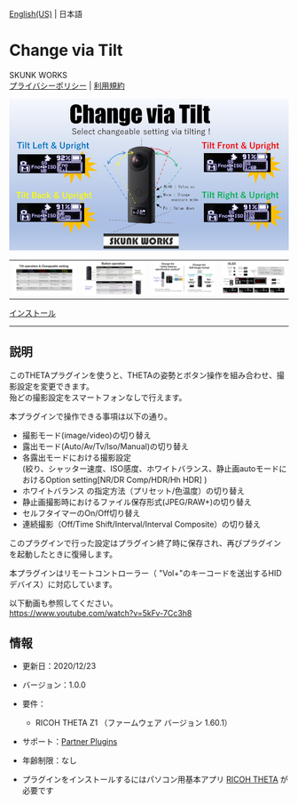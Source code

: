 [English(US)](README.md) | 日本語

# Change via Tilt
SKUNK WORKS  
[プライバシーポリシー](../../README.ja.md#%E3%83%97%E3%83%A9%E3%82%A4%E3%83%90%E3%82%B7%E3%83%BC%E3%83%9D%E3%83%AA%E3%82%B7%E3%83%BC) | [利用規約](../../README.ja.md#%E5%88%A9%E7%94%A8%E8%A6%8F%E7%B4%84)

<div align="center">
 <img src="1.png">
 <table>
  <tr>
   <td><img src="2.png"></td>
   <td><img src="3.png"></td>
   <td><img src="4.png"></td>
   <td><img src="5.png"></td>
  </tr>
 </table>
</div>

[インストール](https://link.ricoh360.com/plugins/skunkworks.tiltui/apk)

***

## 説明
このTHETAプラグインを使うと、THETAの姿勢とボタン操作を組み合わせ、撮影設定を変更できます。  
殆どの撮影設定をスマートフォンなしで行えます。  
  
本プラグインで操作できる事項は以下の通り。  
  
- 撮影モード(image/video)の切り替え
- 露出モード(Auto/Av/Tv/Iso/Manual)の切り替え
- 各露出モードにおける撮影設定  
(絞り、シャッター速度、ISO感度、ホワイトバランス、静止画autoモードにおけるOption setting[NR/DR Comp/HDR/Hh HDR] )
- ホワイトバランス の指定方法（プリセット/色温度）の切り替え
- 静止画撮影時におけるファイル保存形式(JPEG/RAW+)の切り替え
- セルフタイマーのOn/Off切り替え
- 連続撮影（Off/Time Shift/Interval/Interval Composite）の切り替え
  
このプラグインで行った設定はプラグイン終了時に保存され、再びプラグインを起動したときに復帰します。  
  
本プラグインはリモートコントローラー（ "Vol+"のキーコードを送出するHIDデバイス）に対応しています。  
  
以下動画も参照してください。  
https://www.youtube.com/watch?v=5kFv-7Cc3h8  
  

## 情報
  * 更新日：2020/12/23
  * バージョン：1.0.0
  * 要件：
    * RICOH THETA Z1 （ファームウェア バージョン 1.60.1）
  * サポート：[Partner Plugins](https://github.com/theta-skunkworks/theta-plugin-tilt-ui/blob/main/README.md)
  * 年齢制限：なし

* プラグインをインストールするにはパソコン用基本アプリ [RICOH THETA](https://theta360.com/ja/about/application/pc.html#app-detail-01) が必要です

